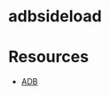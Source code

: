 # adbsideload

# Resources

-   [ADB](https://github.com/Jieli-Tech/fw-AC63_BT_SDK/blob/393d63758081d56f0bf0a39ac596bee32c33d493/apps/common/device/usb/host/adb.c)
